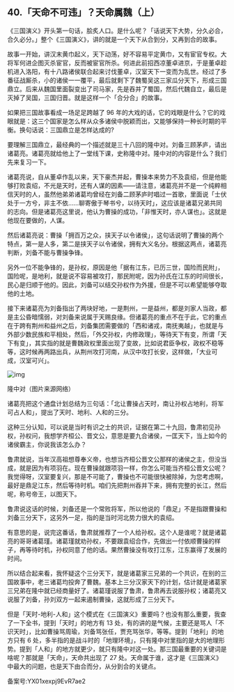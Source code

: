 ## 40.「天命不可违」？天命属魏（上）
《三国演义》开头第一句话，脍炙人口。是什么呢？「话说天下大势，分久必合，合久必分。」整个《三国演义》，讲的就是一个天下从合到分，又再到合的故事。


故事一开始，讲汉末黄巾起义，天下动荡，好不容易平定黄巾，又有宦官专权。大将军何进企图灭杀宦官，反而被宦官所杀。何进此前招西凉董卓进京，于是董卓趁机进入洛阳，有十八路诸侯联合起来讨伐董卓，汉室天下一变而为乱世。经过了多番征战厮杀，小的诸侯一一覆平，最后就剩下了魏蜀吴这三家瓜分天下，形成三国鼎立。后来从魏国里面裂变出了司马家，先是吞并了蜀国，然后代魏自立，最后是灭掉了吴国，三国归晋。就是这样一个「合分合」的故事。


如果把三国故事看成一场足足跨越了 96 年的大戏的话，它的戏眼是什么？它的戏眼就是：这三个国家是怎么样从众多诸侯中脱颖而出，又能够保持一种长时期的平衡。换句话说：三国鼎立是怎样达成的?


要理解三国鼎立，最经典的一个描述就是三十八回的隆中对。刘备三顾茅庐，请出诸葛亮。诸葛亮就给他上了一堂线下课，史称隆中对。隆中对的内容是什么？我们先来复习一下。


诸葛亮说，自从董卓作乱以来，天下豪杰并起，曹操本来势力不及袁绍，但是他能够打败袁绍，不光是天时，还有人谋的因素——请注意，诸葛亮并不是一个纯粹相信天时的人，虽然他弟弟诸葛均曾经在刘备二顾茅庐时唱过一首歌，里面说「士伏处于一方兮，非主不依……聊寄傲于琴书兮，以待天时」，这应该是诸葛兄弟共同的志向。但是诸葛亮这里说，他认为曹操的成功，「非惟天时，亦人谋也」。这就是他现在要做的，人谋。


然后诸葛亮说：曹操「拥百万之众，挟天子以令诸侯」，这句话说明了曹操的两个特点，第一是人多，第二是挟天子以令诸侯，拥有大义名分。根据这两点，诸葛亮判断，刘备不能与曹操争锋。


另外一位不能争锋的，是孙权，原因是他「据有江东，已历三世，国险而民附」，国险呢，是地利，就是说不容易被攻打，那民附呢，因为孙氏在江东的时间很长，民心是归顺于他的。因此，刘备可以结交孙权作为外援，但是不可以希望能够夺取他的土地。


接下来诸葛亮为刘备指出了两块好地，一是荆州，一是益州，都是刘家人当政，都是主公昏暗懦弱，对刘备来说属于天赐良缘。但诸葛亮的重点不在于此，它的重点在于跨有荆州和益州之后，刘备集团需要做的「西和诸戎，南抚夷越」，也就是与外部少数民族和平相处，然后，「外交孙权，内修政理」，等待天下有变，所谓「天下有变」，其实指的就是曹魏政权里面出现了变故，比如说君臣争权，政权不稳等等，这时候再两路出兵，从荆州攻打河南，从汉中攻打长安，这样做，「大业可成，汉室可兴」。


![img](https://pic1.zhimg.com/v2-87ec9bc27644fa879a3909a11035ca85.webp)

隆中对（图片来源网络）


诸葛亮把这个通盘计划总结为三句话：「北让曹操占天时，南让孙权占地利，将军可占人和」，提出了天时、地利、人和的三分。


这种三分认知，可以说是当时有识之士的共识，证据在第二十九回，鲁肃初见孙权，孙权问，我想学齐桓公、晋文公，意思是要九合诸侯，一匡天下，当上如今的诸侯霸主，你说我该怎么办？


鲁肃就说，当年汉高祖想尊奉义帝，也想当齐桓公晋文公那样的诸侯之主，但没当成，就是因为有项羽在。现在曹操就跟项羽一样，你怎么可能当齐桓公晋文公呢？我觉得呀，汉室要复兴，那是不可能了，曹操也不可能很快被除掉，为您考虑啊，最好是鼎足江东，然后等待时机。咱们先把荆州吞并下来，拥有完整的长江，然后呢，称号帝王，以图天下。


鲁肃说这话的时候，刘备还是一个常败将军，所以他说的「鼎足」不是指跟曹操和刘备三分天下，这另外一足，指的是当时河北势力很大的袁绍。


有意思的是，说完这番话，鲁肃就推荐了一个人给孙权。这个人是谁呢？就是诸葛亮的哥哥诸葛瑾。诸葛瑾就劝孙权，不要跟袁绍合作，先做出一付依顺曹操的样子，再等待时机，孙权同意了他的话。果然曹操没有攻打江东，江东赢得了发展的时间。


所以结合起来看，我怀疑这个三分天下，就是诸葛家三兄弟的一个共识，在别的三国故事中，老三诸葛均投奔了曹魏。基本上三分汉家天下的计划，估计就是诸葛家三兄弟在隆中就已经商量好了。诸葛瑾说服了鲁肃，鲁肃再去说服孙权；诸葛亮又说服了刘备，孙刘双方一起来遏制曹操，这就形成了三分天下。


但是「天时-地利-人和」这个模式在《三国演义》重要吗？也没有那么重要，我查了一下全书，提到「天时」的地方有 13 处，有的讲的是气候，主要还是骂人「不识天时」，比如曹操骂周瑜，刘备骂张任，贾充骂张华，等等。提到「地利」的地方只有 6 处，多半指的是战斗时的「地理环境」，只有隆中对里指的是大的地理形势。提到「人和」的地方就更少，就只有隆中对这一处。那三国最重要的关键词是啥呢？那就是「天命」，天命共出现了 27 处。天命属于谁，这才是《三国演义》中最大的问题，也是天下由合而分，从分到合的关键点。


备案号:YX01xexpj9EvR7ae2

